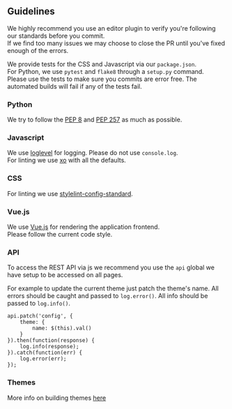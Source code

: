 ## Guidelines
We highly recommend you use an editor plugin to verify you're following our standards before you commit.  
If we find too many issues we may choose to close the PR until you've fixed enough of the errors.

We provide tests for the CSS and Javascript via our `package.json`.  
For Python, we use `pytest` and `flake8` through a `setup.py` command.  
Please use the tests to make sure you commits are error free. The automated builds will fail if any of the tests fail.

### Python
We try to follow the [PEP 8](https://www.python.org/dev/peps/pep-0008/) and [PEP 257](https://www.python.org/dev/peps/pep-0257/) as much as possible.

### Javascript
We use [loglevel](https://github.com/pimterry/loglevel) for logging. Please do not use `console.log`.  
For linting we use [xo](https://github.com/sindresorhus/xo) with all the defaults.  

### CSS
For linting we use [stylelint-config-standard](https://github.com/stylelint/stylelint-config-standard).

### Vue.js
We use [Vue.js](https://vuejs.org/v2/guide/) for rendering the application frontend.  
Please follow the current code style.  
<!-- ==== @TODO: Write a page for our Vue code style ==== -->

### API
To access the REST API via js we recommend you use the `api` global we have setup to be accessed on all pages.

For example to update the current theme just patch the theme's name.
All errors should be caught and passed to `log.error()`. All info should be passed to `log.info()`.
```
api.patch('config', {
    theme: {
        name: $(this).val()
    }
}).then(function(response) {
    log.info(response);
}).catch(function(err) {
    log.error(err);
});
```

### Themes
More info on building themes [here](https://github.com/pymedusa/Medusa/wiki/Themes)